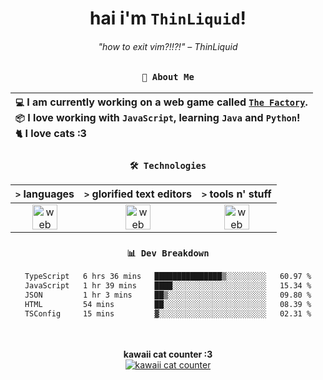 <div align="center">
  
  # hai i'm `ThinLiquid`!
  ###### "how to exit vim?!!?!" – ThinLiquid
  
  ### `👤 About Me`

  | `💻`  I am currently working on a web game called [`The Factory`](https://github.com/ThinLiquid/factory-sim).<br/>`📦`  I love working with `JavaScript`, learning `Java` and `Python`!</br>`🐈`  I love cats :3 |
  |:---|

  
  ### `🛠️ Technologies`
  
  | `>` **languages**  | `>` **glorified text editors** | `>` **tools n' stuff** |
  |:------------------:|:------------------------------:|:----------------------:|
  | <img src="https://skillicons.dev/icons?i=ts,js,react,python,java" alt="web dev" height="40"/> | <img src="https://skillicons.dev/icons?i=vscode,eclipse,idea" alt="web dev" height="40"/> | <img src="https://skillicons.dev/icons?i=bash,git,photoshop" alt="web dev" height="40"/> |
  
  ### `📊 Dev Breakdown`
  
  <!--START_SECTION:waka-->

```txt
TypeScript   6 hrs 36 mins   ███████████████▒░░░░░░░░░   60.97 %
JavaScript   1 hr 39 mins    ████░░░░░░░░░░░░░░░░░░░░░   15.34 %
JSON         1 hr 3 mins     ██▒░░░░░░░░░░░░░░░░░░░░░░   09.80 %
HTML         54 mins         ██░░░░░░░░░░░░░░░░░░░░░░░   08.39 %
TSConfig     15 mins         ▓░░░░░░░░░░░░░░░░░░░░░░░░   02.31 %
```

<!--END_SECTION:waka-->
  
  <br/><br/>
  <b>kawaii cat counter :3</b><br/>
  [![kawaii cat counter](https://count.getloli.com/get/@ThinLiquid?theme=moebooru)](https://moe-counter.glitch.me)
</div>

